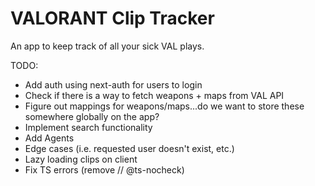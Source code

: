 # VALORANT Clip Tracker

An app to keep track of all your sick VAL plays.

TODO:

- Add auth using next-auth for users to login
- Check if there is a way to fetch weapons + maps from VAL API
- Figure out mappings for weapons/maps...do we want to store these somewhere globally on the app?
- Implement search functionality
- Add Agents
- Edge cases (i.e. requested user doesn't exist, etc.)
- Lazy loading clips on client
- Fix TS errors (remove // @ts-nocheck)
